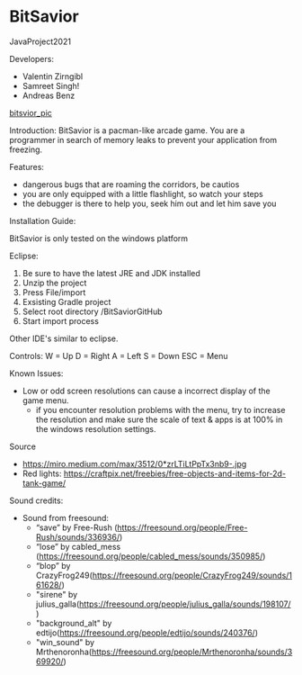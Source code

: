 # BitSavior
JavaProject2021

Developers: 
- Valentin Zirngibl
- Samreet Singh!
- Andreas Benz

[bitsvior_pic](https://user-images.githubusercontent.com/76644270/112995635-b8081e00-916b-11eb-9b67-ebd2160edd08.png)

Introduction:
BitSavior is a pacman-like arcade game. 
You are a programmer in search of memory leaks to prevent your application from freezing.

Features:
- dangerous bugs that are roaming the corridors, be cautios
- you are only equipped with a little flashlight, so watch your steps
- the debugger is there to help you, seek him out and let him save you


Installation Guide:

BitSavior is only tested on the windows platform

Eclipse:
1. Be sure to have the latest JRE and JDK installed
2. Unzip the project
3. Press File/import
4. Exsisting Gradle project
5. Select root directory /BitSaviorGitHub
6. Start import process

Other IDE's
similar to eclipse.

Controls:
W = Up
D = Right
A = Left
S = Down
ESC = Menu


Known Issues:

- Low or odd screen resolutions can cause a incorrect display of the game menu.
  - if you encounter resolution problems with the menu, try to increase the resolution and
    make sure the scale of text & apps is at 100% in the windows resolution settings.



Source 
- https://miro.medium.com/max/3512/0*zrLTiLtPpTx3nb9-.jpg
- Red lights: https://craftpix.net/freebies/free-objects-and-items-for-2d-tank-game/

Sound credits:
- Sound from freesound:
  - “save” by Free-Rush (https://freesound.org/people/Free-Rush/sounds/336936/) 
  - “lose” by cabled_mess (https://freesound.org/people/cabled_mess/sounds/350985/)
  - “blop” by CrazyFrog249(https://freesound.org/people/CrazyFrog249/sounds/161628/)
  - "sirene" by julius_galla(https://freesound.org/people/julius_galla/sounds/198107/)
  - "background_alt" by edtijo(https://freesound.org/people/edtijo/sounds/240376/)
  - "win_sound" by Mrthenoronha(https://freesound.org/people/Mrthenoronha/sounds/369920/)

